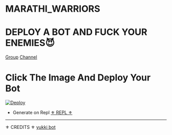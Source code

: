 # MARATHI_WARRIORS

# DEPLOY A BOT AND FUCK YOUR ENEMIES😈

[Group](https://t.me/MARATHIWARRIORS)
[Channel](https://t.me/MARATH_IWARRIORS)

# Click The Image And Deploy Your Bot

[![Deploy](https://telegra.ph/file/7d56815a7d7431a587bfa.jpg)](https://heroku.com/deploy?template=https://github.com/DarkCybers/innexia.git)


- Generate on Repl [⚜ REPL ⚜](https://replit.com/@Tanajimusic/MARATHI-WARRIORS#main.py)

-----------------------------------------------------------------------------------------------------------------------------------------------------------------------------------------------------------------
⚜ CREDITS ⚜
 [yukki bot](https://github.com/YukkiBot/YukkiMultiSpamBot)
